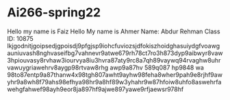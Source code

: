 # Ai266-spring22
Hello my name is Faiz
Hello My name is Ahmer
Name: Abdur Rehman 
Class ID: 10875
lkjgodnitjgoipsedjgpoisdj9pfgjsp9iohcfuviozsjdfokiszhoidghasuiydgfvoawgauniuvash8nghvaseifbg7vahnevr9atwe679rh78ct7ro3h873dyp9aibwyr8vaw3hpiouvasy8rvhaw3iourvya8iu3hvra87aty9rc8a7qh89vaywq94rvaghw8uhrvawuygriawehrv8aygp98rtvaw8rhg awp9a87hv 589q087 hp9848 wa 98to87entp9a87thanw4x98tgh807awht9ayhw98feha8wher9pah9e8rjhf9awyhr9a8wh8f79ahs98efhya98hr9a8hf89w3yhahr9w87hfoiw8uhfo8aswehrfawehgfahwef98ayh9eor8ja897hf9ajwe897yawe9rfjaewsr978hf
